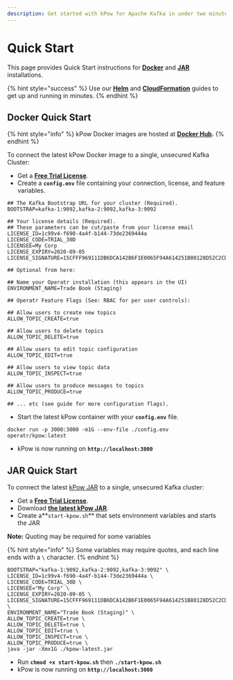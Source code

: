 ```yaml
---
description: Get started with kPow for Apache Kafka in under two minutes
---
```


# Quick Start

This page provides Quick Start instructions for [**Docker**](quick-start.md#docker-quick-start) and [**JAR** ](quick-start.md#jar-quick-start)installations.

{% hint style="success" %}
Use our [**Helm**](https://github.com/operatr-io/kpow-helm-charts) and [**CloudFormation**](https://github.com/operatr-io/kpow-cloudformation) guides to get up and running in minutes.
{% endhint %}

## Docker Quick Start

{% hint style="info" %}
kPow Docker images are hosted at [**Docker Hub**](https://hub.docker.com/r/operatr/kpow)**.**
{% endhint %}

To connect the latest kPow Docker image to a single, unsecured Kafka Cluster:

* Get a [**Free Trial License**](../about/trials-and-licenses.md).
* Create a **`config.env`** file containing your connection, license, and feature variables.

```text
## The Kafka Bootstrap URL for your cluster (Required).
BOOTSTRAP=kafka-1:9092,kafka-2:9092,kafka-3:9092

## Your license details (Required).
## These parameters can be cut/paste from your license email
LICENSE_ID=1c99v4-f690-4a4f-b144-73de2369444a
LICENSE_CODE=TRIAL_30D
LICENSEE=My Corp
LICENSE_EXPIRY=2020-09-05
LICENSE_SIGNATURE=15CFFF969111DB6DCA142B6F1E0065F94A614251B80128D52C2CD45993A021AE10E90F57B90FF76CC1B992C16E54BCF1CBE7E5EE3124B3E585BE133774836A6EBB51B55E67EF60F4A435EBEC9F07A26CEABDCF6E3CF4137A33201E7662AF1F7986E57341E0EAEB884BBF320C348D62679F521259DAD1E03F6F79DB53D83CD41B

## Optional from here:

## Name your Operatr installation (this appears in the UI)
ENVIRONMENT_NAME=Trade Book (Staging)

## Operatr Feature Flags (See: RBAC for per user controls):

## Allow users to create new topics 
ALLOW_TOPIC_CREATE=true

## Allow users to delete topics 
ALLOW_TOPIC_DELETE=true

## Allow users to edit topic configuration
ALLOW_TOPIC_EDIT=true

## Allow users to view topic data
ALLOW_TOPIC_INSPECT=true

## Allow users to produce messages to topics
ALLOW_TOPIC_PRODUCE=true

## ... etc (see guide for more configuration flags).
```

* Start the latest kPow container with your **`config.env`** file.

```text
docker run -p 3000:3000 -m1G --env-file ./config.env operatr/kpow:latest
```

* kPow is now running on **`http://localhost:3000`**

## JAR Quick Start

To connect the latest [kPow JAR](https://operatr.io/releases) to a single, unsecured Kafka cluster:

* Get a [**Free Trial License**](../about/trials-and-licenses.md).
* Download [**the latest kPow JAR**](https://kpow.io/releases/).
* Create a**`start-kpow.sh`** that sets environment variables and starts the JAR

**Note:** Quoting may be required for some variables

{% hint style="info" %}
Some variables may require quotes, and each line ends with a `\` character.
{% endhint %}

```text
BOOTSTRAP="kafka-1:9092,kafka-2:9092,kafka-3:9092" \
LICENSE_ID=1c99v4-f690-4a4f-b144-73de2369444a \
LICENSE_CODE=TRIAL_30D \
LICENSEE="My Corp" \
LICENSE_EXPIRY=2020-09-05 \
LICENSE_SIGNATURE=15CFFF969111DB6DCA142B6F1E0065F94A614251B80128D52C2CD45993A021AE10E90F57B90FF76CC1B992C16E54BCF1CBE7E5EE3124B3E585BE133774836A6EBB51B55E67EF60F4A435EBEC9F07A26CEABDCF6E3CF4137A33201E7662AF1F7986E57341E0EAEB884BBF320C348D62679F521259DAD1E03F6F79DB53D83CD41B \
ENVIRONMENT_NAME="Trade Book (Staging)" \
ALLOW_TOPIC_CREATE=true \
ALLOW_TOPIC_DELETE=true \
ALLOW_TOPIC_EDIT=true \
ALLOW_TOPIC_INSPECT=true \
ALLOW_TOPIC_PRODUCE=true \
java -jar -Xmx1G ./kpow-latest.jar
```

* Run **`chmod +x start-kpow.sh`** then **`./start-kpow.sh`**
* kPow is now running on **`http://localhost:3000`**


